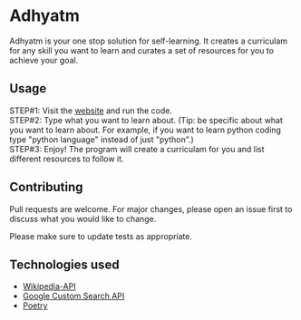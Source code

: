 # Adhyatm

Adhyatm is your one stop solution for self-learning. It creates a curriculam for any skill you want to learn and curates a set of resources for you to achieve your goal.

## Usage

STEP#1: Visit the [website](https://replit.com/@RinkiyaKepapa/Aadhyatm) and run the code.  
STEP#2: Type what you want to learn about. (Tip: be specific about what you want to learn about. For example, if you want to learn python coding type "python language" instead of just "python".)  
STEP#3: Enjoy! The program will create a curriculam for you and list different resources to follow it.

## Contributing

Pull requests are welcome. For major changes, please open an issue first
to discuss what you would like to change.

Please make sure to update tests as appropriate.

## Technologies used

- [Wikipedia-API](https://pypi.org/project/Wikipedia-API/)
- [Google Custom Search API](https://developers.google.com/custom-search/v1/)
- [Poetry](https://python-poetry.org/)
